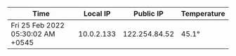 | Time     | Local IP | Public IP | Temperature |
| ----------- | ----------- | ----------- | ----------- |
| Fri 25 Feb 2022 05:30:02 AM +0545      | 10.0.2.133     | 122.254.84.52  | 45.1° |

